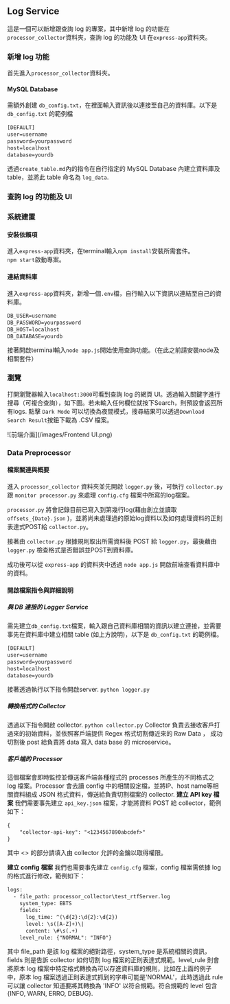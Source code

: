 ##  Log Service
這是一個可以新增跟查詢 log 的專案，其中新增 log 的功能在`processor_collector`資料夾，查詢 log 的功能及 UI 在`express-app`資料夾。

### 新增 log 功能
首先進入`processor_collector`資料夾。
#### MySQL Database
需額外創建 `db_config.txt`，在裡面輸入資訊後以連接至自己的資料庫。以下是 `db_config.txt` 的範例檔
```
[DEFAULT]  
user=username
password=yourpassword  
host=localhost  
database=yourdb  
```
透過`create_table.md`內的指令在自行指定的 MySQL Database 內建立資料庫及 table，並將此 table 命名為 `log_data`.

<!-- #### Server
執行
``python logger.py``
來連結至資料庫

#### Client
執行
``python client.py``  
，每次執行此 python client 會產生 10 筆隨機 log 資料並儲存至 DB. 如下圖
![新增log資料](/images/Screenshot%202024-07-31%20114418.png)

#### C 
安裝環境
```
sudo dnf install libcurl-devel #安裝所需函式庫
```
執行
```
gcc -o client2 client2.c -lcurl  
./client2
```

#### Java  
安裝編譯器
```
dnf install java-1.8.0-openjdk-devel
```
執行
```
javac client3.java  
java client3  
``` -->

### 查詢 log 的功能及 UI
### 系統建置
#### 安裝依賴項
進入`express-app`資料夾，在terminal輸入`npm install`安裝所需套件。  
`npm start`啟動專案。  

#### 連結資料庫
進入`express-app`資料夾，新增一個`.env`檔，自行輸入以下資訊以連結至自己的資料庫。
```
DB_USER=username
DB_PASSWORD=yourpassword
DB_HOST=localhost
DB_DATABASE=yourdb
```
接著開啟terminal輸入`node app.js`開始使用查詢功能。（在此之前請安裝node及相關套件）  
### 瀏覽
打開瀏覽器輸入`localhost:3000`可看到查詢 log 的網頁 UI。透過輸入關鍵字進行搜尋（可複合查詢），如下圖。若未輸入任何欄位就按下Search，則預設會返回所有logs. 點擊 `Dark Mode` 可以切換為夜間模式，搜尋結果可以透過`Download Search Result`按鈕下載為 .CSV 檔案。    

![前端介面](/images/Frontend UI.png)

### Data Preprocessor
#### 檔案關連與概要
進入 `processor_collector` 資料夾並先開啟 `logger.py` 後，可執行 `collector.py` 跟 `monitor processor.py` 來處理 `config.cfg` 檔案中所寫的log檔案。  

`processor.py` 將會記錄目前已寫入到第幾行log(藉由創立並讀取 `offsets_{Date}.json` )，並將尚未處理過的原始log資料以及如何處理資料的正則表達式POST給 `collector.py`。  

接著由 `collector.py` 根據規則取出所需資料後 POST 給 `logger.py`，最後藉由 `logger.py` 檢查格式是否錯誤並POST到資料庫。  

成功後可以從 `express-app` 的資料夾中透過 `node app.js` 開啟前端查看資料庫中的資料。 

#### 開啟檔案指令與詳細說明
##### 與 DB 連接的 Logger Service
需先建立`db_config.txt`檔案，輸入跟自己資料庫相關的資訊以建立連接，並需要事先在資料庫中建立相關 table (如上方說明)，以下是 `db_config.txt` 的範例檔。
```
[DEFAULT]  
user=username
password=yourpassword  
host=localhost  
database=yourdb  
```
接著透過執行以下指令開啟server.
```python logger.py```

##### 轉換格式的 Collector
透過以下指令開啟 collector.
```python collector.py```
Collector 負責去接收客戶打過來的初始資料，並依照客戶端提供 Regex 格式切割傳近來的 Raw Data ， 成功切割後 post 給負責將 data 寫入 data base 的 microservice。

##### 客戶端的 Processor
這個檔案會即時監控並傳送客戶端各種程式的 processes 所產生的不同格式之 log 檔案。Processor 會去讀 config 中的相關設定檔，並將IP、host name等相關資料組成 JSON 格式資料，傳送給負責切割檔案的 collector.
**建立 API key 檔案**
我們需要事先建立 `api_key.json` 檔案，才能將資料 POST 給 collector，範例如下：
```
{
    "collector-api-key": "<1234567890abcdef>"
}
```
其中 <> 的部分請填入由 collector 允許的金鑰以取得權限。

**建立 config 檔案**
我們也需要事先建立 `config.cfg` 檔案，config 檔案需依據 log 的格式進行修改，範例如下：
```
logs:
  - file_path: processor_collector\test_rtfServer.log
    system_type: EBTS
    fields:
      log_time: ^(\d{2}:\d{2}:\d{2})
      level: \s([A-Z]+)\|
      content: \#\s(.+)
    level_rule: {"NORMAL": "INFO"}
```
其中 file_path 是該 log 檔案的絕對路徑，system_type 是系統相關的資訊，fields 則是告訴 collector 如何切割 log 檔案的正則表達式規範。level_rule 則會將原本 log 檔案中特定格式轉換為可以存進資料庫的規則，比如在上面的例子中，原本 log 檔案透過正則表達式抓到的字串可能是'NORMAL'，此時透過此 rule 可以讓 collector 知道要將其轉換為 'INFO' 以符合規範。符合規範的 level 包含 {INFO, WARN, ERRO, DEBUG}.

